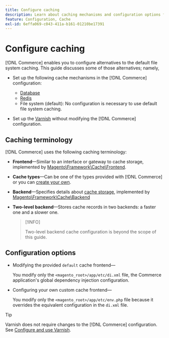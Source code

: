 ```yaml
---
title: Configure caching
description: Learn about caching mechanisms and configuration options for Adobe Commerce applications. Discover alternatives to default file system caching.
feature: Configuration, Cache
exl-id: 6effa069-c043-411a-b161-01210be17391
---
```

# Configure caching

[!DNL Commerce] enables you to configure alternatives to the default file system caching. This guide discusses some of those alternatives; namely,

- Set up the following cache mechanisms in the [!DNL Commerce] configuration:

  - [Database](https://developer.adobe.com/commerce/php/development/cache/partial/database-caching/)
  - [Redis](config-redis.md)
  - File system (default): No configuration is necessary to use default file system caching.

- Set up the [Varnish](config-varnish.md) without modifying the [!DNL Commerce] configuration.

## Caching terminology

[!DNL Commerce] uses the following caching terminology:

- **Frontend**—Similar to an interface or gateway to cache storage, implemented by [Magento\Framework\Cache\Frontend](https://github.com/magento/magento2/tree/2.4/lib/internal/Magento/Framework/Cache/Frontend).
- **Cache types**—Can be one of the types provided with [!DNL Commerce] or you can [create your own](https://developer.adobe.com/commerce/php/development/cache/partial/cache-type/).
- **Backend**—Specifies details about [cache storage](https://framework.zend.com/manual/1.12/en/zend.cache.backends.html), implemented by [Magento\Framework\Cache\Backend](https://github.com/magento/magento2/tree/2.4/lib/internal/Magento/Framework/Cache/Backend)
- **Two-level backend**—Stores cache records in two backends: a faster one and a slower one.

  >[!INFO]
  >
  >Two-level backend cache configuration is beyond the scope of this guide.

## Configuration options

- Modifying the provided `default` cache frontend—

   You modify only the `<magento_root>/app/etc/di.xml` file, the Commerce application's global dependency injection configuration.

- Configuring your own custom cache frontend—

  You modify only the `<magento_root>/app/etc/env.php` file because it overrides the equivalent configuration in the `di.xml` file.

>[!TIP]
>
>Varnish does not require changes to the [!DNL Commerce] configuration. See [Configure and use Varnish](config-varnish.md).
